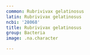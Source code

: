 ```yaml
---
common: Rubrivivax gelatinosus
latin: Rubrivivax gelatinosus
ncbi: '28068'
title: Rubrivivax gelatinosus
group: Bacteria
image: .na.character

---
```

